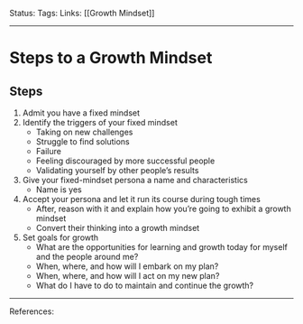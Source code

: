 Status:
Tags:
Links: [[Growth Mindset]]
___
# Steps to a Growth Mindset
## Steps
1.  Admit you have a fixed mindset
2.  Identify the triggers of your fixed mindset
	-   Taking on new challenges
	-   Struggle to find solutions
	-   Failure
	-   Feeling discouraged by more successful people
	-   Validating yourself by other people’s results
3.  Give your fixed-mindset persona a name and characteristics
	-   Name is yes
4.  Accept your persona and let it run its course during tough times
	-   After, reason with it and explain how you’re going to exhibit a growth mindset
	-   Convert their thinking into a growth mindset
5.  Set goals for growth
	-   What are the opportunities for learning and growth today for myself and the people around me?
	-   When, where, and how will I embark on my plan?
	-   When, where, and how will I act on my new plan?
	-   What do I have to do to maintain and continue the growth?
___
References: